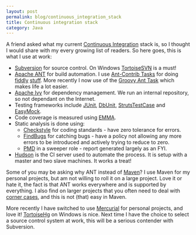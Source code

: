 ```yaml
---
layout: post
permalink: blog/continuous_integration_stack
title: Continuous integration stack
category: Java
---
```


<p class="first">
A friend asked what my current <a href="http://en.wikipedia.org/wiki/Continuous_Integration">Continuous Integration</a> stack is, so I thought I would share with my every growing list of readers. So here goes, this is what I use at work:

</p>
<ul>
<li>
<a href="http://subversion.tigris.org/">Subversion</a> for source control. On Windows <a href="http://tortoisesvn.tigris.org/">TortoiseSVN</a> is a must!

</li>
<li>
<a href="http://ant.apache.org/">Apache ANT</a> for build automation. I use <a href="http://ant-contrib.sourceforge.net/">Ant-Contrib Tasks</a> for doing <a href="http://ant-contrib.sourceforge.net/tasks/tasks/if.html">fiddly</a> <a href="http://ant-contrib.sourceforge.net/tasks/tasks/outofdate.html">stuff</a>. More recently I now use of the <a href="http://groovy.codehaus.org/The+groovy+Ant+Task">Groovy Ant Task</a> which makes life a lot easier.

</li>
<li>
<a href="http://ant.apache.org/ivy/">Apache Ivy</a> for dependency management. We run an internal repository, so not dependant on the Internet.

</li>
<li>
Testing frameworks include <a href="http://www.junit.org/">JUnit</a>, <a href="http://dbunit.sourceforge.net/">DbUnit</a>, <a href="http://strutstestcase.sourceforge.net/">StrutsTestCase</a> and <a href="http://www.easymock.org/">EasyMock</a>.

</li>
<li>
Code coverage is measured using <a href="http://emma.sourceforge.net/">EMMA</a>.

</li>
<li>
Static analysis is done using:

<ul>
<li>
<a href="http://checkstyle.sourceforge.net/">Checkstyle</a> for coding standards - have zero tolerance for errors.

</li>
<li>
<a href="http://findbugs.sourceforge.net/">FindBugs</a> for catching bugs - have a policy not allowing any more errors to be introduced and actively trying to reduce to zero.

</li>
<li>
<a href="http://pmd.sourceforge.net/">PMD</a> in a sweeper role - report generated largely as an FYI.

</li>
</ul>
</li>
<li>
<a href="https://hudson.dev.java.net/">Hudson</a> is the CI server used to automate the process. It is setup with a master and two slave machines. It works a treat!

</li>
</ul>
<p>
Some of you may be asking why ANT instead of <a href="http://maven.apache.org/">Maven</a>? I use Maven for my personal projects, but am not willing to roll it on a large project. Love it or hate it, the fact is that ANT works everywhere and
is supported by everything. I also find on larger projects that you often need to deal with <a href="http://en.wikipedia.org/wiki/Corner_case">corner cases</a>, and this is not (that) easy in Maven.

</p>
<p>
More recently I have switched to use <a href="http://www.selenic.com/mercurial/wiki/">Mercurial</a> for personal projects, and love it! <a href="http://tortoisehg.sourceforge.net/">TortoiseHg</a> on Windows is nice. Next time I have the choice to select a source control system at work, this will be a serious contender with Subversion.

</p>
